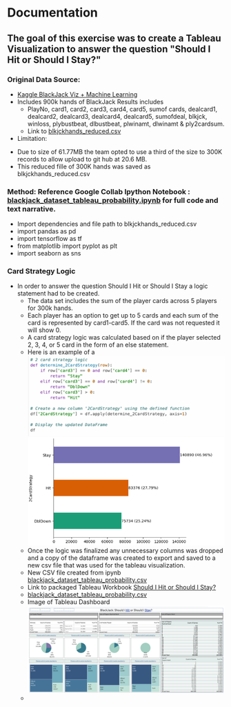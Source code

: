 # Documentation
## The goal of this exercise was to create a Tableau Visualization to answer the question "Should I Hit or Should I Stay?"

### Original Data Source: 
* [Kaggle BlackJack Viz + Machine Learning](https://www.kaggle.com/code/anthodata/blackjack-viz-machine-learning)
* Includes 900k hands of BlackJack Results includes
  - PlayNo, card1, card2, card3, card4, card5, sumof cards, dealcard1, dealcard2, dealcard3, dealcard4, dealcard5, sumofdeal, blkjck, winloss, plybustbeat, dlbustbeat, plwinamt, dlwinamt & ply2cardsum.
  - Link to [blkjckhands_reduced.csv](https://github.com/kaylamblais96/Project_4_Team_2/blob/savi/blkjckhands_reduced.csv)
* Limitation:
- Due to size of 61.77MB  the team opted to use a third of the size to 300K records to allow upload to git hub at 20.6 MB.
- This reduced fille of 300K hands was saved as blkjckhands_reduced.csv

### Method: Reference Google Collab Ipython Notebook : [blackjack_dataset_tableau_probability.ipynb](https://github.com/kaylamblais96/Project_4_Team_2/blob/savi/blackjack_dataset_tableau_probability.ipynb) for full code and text narrative.
* Import dependencies and file path to blkjckhands_reduced.csv
* import pandas as pd
* import tensorflow as tf
* from matplotlib import pyplot as plt
* import seaborn as sns

### Card Strategy Logic
* In order to answer the question Should I Hit or Should I Stay a logic statement had to be created.
  -  The data set includes the sum of the player cards across 5 players for 300k hands.
  -  Each player has an option to get up to 5 cards and each sum of the card is represented by card1-card5. If the card was not requested it will show 0.
  -  A card strategy logic was calculated based on if the player selected 2, 3, 4, or 5 card in the form of an else statement.
  -  Here is an example of a ![2 card strategy code](https://github.com/kaylamblais96/Project_4_Team_2/blob/savi/2card_strategy_code.png) ![2 card strategy chart](https://github.com/kaylamblais96/Project_4_Team_2/blob/savi/2card_stragegy_chart.png)
  -  Once the logic was finalized any unnecessary columns was dropped and a copy of the dataframe was created to export and saved to a new csv file that was used for the tableau visualization.
  -  New CSV file created from ipynb [blackjack_dataset_tableau_probability.csv](https://github.com/kaylamblais96/Project_4_Team_2/blob/savi/blackjack_dataset_tableau_probability.csv)
  -  Link to packaged Tableau Workbook [Should I Hit or Should I Stay?](https://github.com/kaylamblais96/Project_4_Team_2/blob/savi/Project4_Team2_Blackjack_Probability.twbx)
  -  [blackjack_dataset_tableau_probability.csv](https://github.com/kaylamblais96/Project_4_Team_2/blob/savi/blackjack_dataset_tableau_probability.csv)
  -  Image of Tableau Dashboard ![Should I Hit or Should I Stay?](https://github.com/kaylamblais96/Project_4_Team_2/blob/savi/Tableau_DB.png)
  -  
